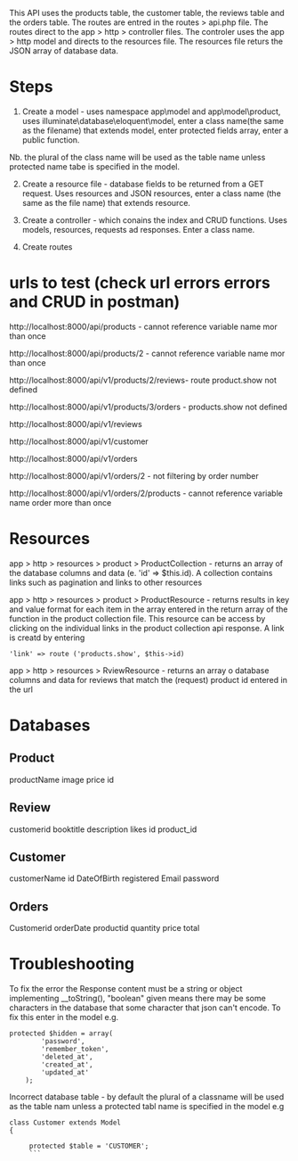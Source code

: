 This API uses the products table, the customer table, the reviews table and the orders table. 
The routes are entred in the routes > api.php file.
The routes direct to the app > http > controller files.
The controler uses the app > http model and directs to the resources file.
The resources file returs the JSON array of database data.

Steps
======
1. Create a model - uses namespace app\model and app\model\product, uses illuminate\database\eloquent\model, enter a class name(the same as the filename) that extends model, enter protected fields array, enter a public function.

Nb. the plural of the class name will be used as the table name unless protected name tabe is specified in the model.

2. Create a resource file - database fields to be returned from a GET request. Uses resources and JSON resources, enter a class name (the same as the file name) that extends resource.

3. Create a controller - which conains the index and CRUD functions. Uses models, resources, requests ad responses. Enter a class name.

4. Create routes

urls to test (check url errors errors and CRUD in postman)
=============

http://localhost:8000/api/products - cannot reference variable name mor than once

http://localhost:8000/api/products/2 - cannot reference variable name mor than once

http://localhost:8000/api/v1/products/2/reviews- route product.show not defined

http://localhost:8000/api/v1/products/3/orders - products.show not defined

http://localhost:8000/api/v1/reviews

http://localhost:8000/api/v1/customer

http://localhost:8000/api/v1/orders

http://localhost:8000/api/v1/orders/2 - not filtering by order number

http://localhost:8000/api/v1/orders/2/products - cannot reference variable name order more than once

Resources
=========
app > http > resources > product > ProductCollection - returns an array of the database columns and data (e. 'id' => $this.id). A collection contains links such as pagination and links to other resources

app > http > resources > product > ProductResource - returns results in key and value format for each item in the array entered in the return array of the function in the product collection file.  This resource can be access by clicking on the individual links in the product collection api response. A link is creatd by entering

```
'link' => route ('products.show', $this->id)

```

app > http > resources > RviewResource - returns an array o database columns and data for reviews that match the (request) product id entered in the url

Databases
==========
Product
--------
productName
image
price
id

Review
-------
customerid
booktitle
description
likes
id
product_id

Customer
--------
customerName
id
DateOfBirth
registered
Email
password

Orders
------
Customerid
orderDate
productid
quantity
price
total


Troubleshooting
================

To fix the error the Response content must be a string or object implementing __toString(), "boolean" given means there may be some characters in 
the database that some character that json can't encode.  To fix this enter in the model e.g.

```
protected $hidden = array(
        'password',
        'remember_token',
        'deleted_at',
        'created_at',
        'updated_at'
	);
  ```
Incorrect database table - by default the plural of a classname will be used as the table nam unless a protected tabl name is specified in the model e.g

```
class Customer extends Model
{

	 protected $table = 'CUSTOMER';
	 ```
